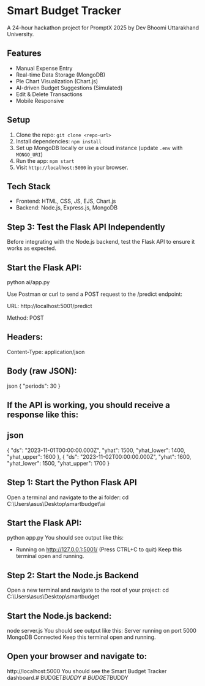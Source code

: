 # Smart Budget Tracker
A 24-hour hackathon project for PromptX 2025 by Dev Bhoomi Uttarakhand University.

## Features
- Manual Expense Entry
- Real-time Data Storage (MongoDB)
- Pie Chart Visualization (Chart.js)
- AI-driven Budget Suggestions (Simulated)
- Edit & Delete Transactions
- Mobile Responsive

## Setup
1. Clone the repo: `git clone <repo-url>`
2. Install dependencies: `npm install`
3. Set up MongoDB locally or use a cloud instance (update `.env` with `MONGO_URI`)
4. Run the app: `npm start`
5. Visit `http://localhost:5000` in your browser.

## Tech Stack
- Frontend: HTML, CSS, JS, EJS, Chart.js
- Backend: Node.js, Express.js, MongoDB

## Step 3: Test the Flask API Independently
Before integrating with the Node.js backend, test the Flask API to ensure it works as expected.

## Start the Flask API:
python ai/app.py

Use Postman or curl to send a POST request to the /predict endpoint:

URL: http://localhost:5001/predict

Method: POST

## Headers: 
Content-Type: application/json

## Body (raw JSON):

json
{
  "periods": 30
}

## If the API is working, you should receive a response like this:

## json


  {
    "ds": "2023-11-01T00:00:00.000Z",
    "yhat": 1500,
    "yhat_lower": 1400,
    "yhat_upper": 1600
  },
  {
    "ds": "2023-11-02T00:00:00.000Z",
    "yhat": 1600,
    "yhat_lower": 1500,
    "yhat_upper": 1700
  }

## Step 1: Start the Python Flask API
Open a terminal and navigate to the ai folder:
cd C:\Users\asus\Desktop\smartbudget\ai

## Start the Flask API:
python app.py
You should see output like this:
* Running on http://127.0.0.1:5001/ (Press CTRL+C to quit)
Keep this terminal open and running.

## Step 2: Start the Node.js Backend
Open a new terminal and navigate to the root of your project:
cd C:\Users\asus\Desktop\smartbudget

## Start the Node.js backend:
node server.js
You should see output like this:
Server running on port 5000
MongoDB Connected
Keep this terminal open and running.

## Open your browser and navigate to:
http://localhost:5000
You should see the Smart Budget Tracker dashboard.#   B U D G E T _ B U D D Y  
 #   B U D G E T _ B U D D Y  
 